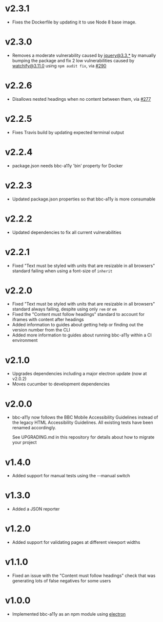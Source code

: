 # v2.3.1

- Fixes the Dockerfile by updating it to use Node 8 base image.

# v2.3.0

- Removes a moderate vulnerability caused by [jquery@3.3.*](https://github.com/bbc/bbc-a11y/issues/289) by manually bumping the package and fix 2 low vulnerabilities caused by watchify@3.11.0 using `npm audit fix`, via [#290](https://github.com/bbc/bbc-a11y/pull/290)

# v2.2.6

- Disallows nested headings when no content between them, via [#277](https://github.com/bbc/bbc-a11y/pull/277)

# v2.2.5

- Fixes Travis build by updating expected terminal output

# v2.2.4

- package.json needs bbc-a11y 'bin' property for Docker

# v2.2.3

- Updated package.json properties so that bbc-a11y is more consumable

# v2.2.2

- Updated dependencies to fix all current vulnerabilities

# v2.2.1

- Fixed "Text must be styled with units that are resizable in all browsers" standard failing when using a font-size of `inherit`

# v2.2.0

- Fixed "Text must be styled with units that are resizable in all browsers" standard always failing, despite using only `rem` or `em`
- Fixed the "Content must follow headings" standard to account for iframes with content after headings
- Added information to guides about getting help or finding out the version number from the CLI
- Added more information to guides about running bbc-a11y within a CI environment

# v2.1.0

- Upgrades dependencies including a major electron update (now at v2.0.2)
- Moves cucumber to development dependencies

# v2.0.0

- bbc-a11y now follows the BBC Mobile Accessibility Guidelines instead of the
  legacy HTML Accessibility Guidelines. All existing tests have been renamed
  accordingly.

  See UPGRADING.md in this repository for details about how to migrate your
  project

# v1.4.0

- Added support for manual tests using the --manual switch

# v1.3.0

- Added a JSON reporter

# v1.2.0

- Added support for validating pages at different viewport widths

# v1.1.0

- Fixed an issue with the "Content must follow headings" check that was
  generating lots of false negatives for some users

# v1.0.0

- Implemented bbc-a11y as an npm module using [electron](http://electron.atom.io/)
